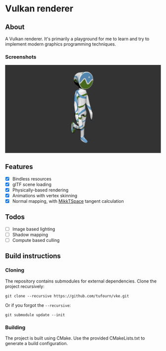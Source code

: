 # Vulkan renderer

## About
A Vulkan renderer. It's primarily a playground for me to learn and try to implement modern graphics programming techniques. 

### Screenshots
![screenshot](screenshots/cesium_man.gif)

## Features
- [x] Bindless resources
- [x] glTF scene loading
- [x] Physically-based rendering
- [x] Animations with vertex skinning
- [x] Normal mapping, with [MikkTSpace](https://github.com/mmikk/MikkTSpace) tangent calculation

## Todos
- [ ] Image based lighting
- [ ] Shadow mapping
- [ ] Compute based culling

## Build instructions
### Cloning
The repository contains submodules for external dependencies. Clone the project recursively:
```
git clone --recursive https://github.com/tufourn/vke.git
```

Or if you forgot the `--recursive`:
```
git submodule update --init
```

### Building
The project is built using CMake. Use the provided CMakeLists.txt to generate a build configuration.